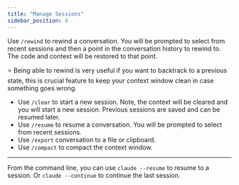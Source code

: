 ```yaml
---
title: "Manage Sessions"
sidebar_position: 4
---
```


Use `/rewind` to rewind a conversation. You will be prompted to select from recent sessions and then a point in the conversation history to rewind to. The code and context will be restored to that point.


⭐ Being able to rewind is very useful if you want to backtrack to a previous state, this is crucial feature to keep your context window clean in case something goes wrong.

* Use `/clear` to start a new session. Note, the context will be cleared and you will start a new session. Previous sessions are saved and can be resumed later.
* Use `/resume` to resume a conversation. You will be prompted to select from recent sessions.
* Use `/export` conversation to a file or clipboard.
* Use `/compact` to compact the context window.

---

From the command line, you can use `claude --resume` to resume to a session. Or `claude --continue` to continue the last session.